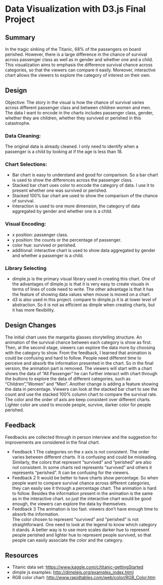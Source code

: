 # Data Visualization with D3.js Final Project 
## Summary 
In the tragic sinking of the Titanic, 68% of the passengers on board perished. However, there is a large difference in the chance of survival across passenger class as well as in gender and whether one and a child. This visualization aims to emphasis the difference survival chance across categories, so that the viewers can compare it easily. Moreover, interactive chart allows the viewers to explore the category of interest on their own.

## Design 
Objective:
The story in the visual is how the chance of survival varies across different passenger class and between children women and men. The data I want to encode in the charts includes passenger class, gender, whether they are children,  whether they survived or perished in this catastrophe.

### Data Cleaning:
The original data is already cleaned. I only need to identify when a passenger is a child by looking at if the age is less than 18.

### Chart Selections:
* Bar chart is easy to understand and good for comparison. So a bar chart is used to show the differences across the passenger class. 
* Stacked bar chart uses color to encode the category of data. I use it to present whether one was survived or perished.
* Stacked 100% bar chart are used to show the comparison of the chance of survival.
* Interaction is used to one more dimension, the category of data aggregated by gender and whether one is a child.


### Visual Encoding:
* x position: passenger class.
* y position: the counts or the percentage of passenger. 
* color hue: survived or perished.
* additional: interactive chart is used to show data aggregated by gender and whether a passenger is a child.

### Library Selecting
* dimple.js is the primary visual library used in creating this chart. One of the advantages of dimple.js is that it is very easy to create visuals in terms of lines of code need to write. The other advantage is that it has the feature of showing data values when mouse is moved on a chart. 
* d3 is also used in this project. compare to dimple.js it is at lower level of abstraction. So it is not as efficient as dimple when creating charts, but it has more flexibility. 

## Design Changes
The initial chart uses the margarita glasses storytelling structure. An animation of the survival chance between each category is show as first. Then, at the second stage, viewers can explore the data more by choosing with the category to show.
From the feedback, I learned that animation is could be confusing and hard to follow. People need different time to perceive and absorb the information presented in the chart. So in the final version, the animation part is removed. The viewers will start with a chart shows the data of “All Passenger” he can further interact with chart through the buttons to explore the data of different categories, such as “Children”,”Women” and “Men”.
Another change is adding a feature showing the data in percentage. Viewers can look at the stacked bar chart to see the count  and use the stacked 100% column chart to compare the survival rate.
The color and the order of axis are keep consistent over different charts. Lighter color are used to encode people, survive,  darker color for people perished.

## Feedback
Feedbacks are collected through in person interview and the suggestion for improvements are considered in the final chart.

* Feedback 1
The categories on the x axis is not consistent. The order varies between different charts. It is confusing and could be misleading.
Similarly, the colors that represent “survived” and “perished” are also not consistent. In some charts red represents “survived” and others it represents “perished”. It can be confusing for the viewers.
* Feedback 2
It would be better to have charts show percentage. So when people want to compare survival chance across different categories, they can easily see it through a percentage chart.
The animation is hard to follow. Besides the information present in the animation is the same as in the interactive chart. so just the interactive chart would be good enough, the viewers can explore the data by themselves.
* Feedback 3
The animation is too fast. viewers don’t have enough time to absorb the information.  
The color chosen to represent “survived” and “perished” is not straightforward. One need to look at the legend to know which category it stands. A better way is to use more scales darker hue to represent people perished and lighter hue to represent people survived, so that people can easily associate the color and the category.

## Resources 
* Titanic data set: https://www.kaggle.com/c/titanic-gettingStarted
* dimple js examples: http://dimplejs.org/examples_index.html
* RGB color chart:  http://www.rapidtables.com/web/color/RGB_Color.htm
